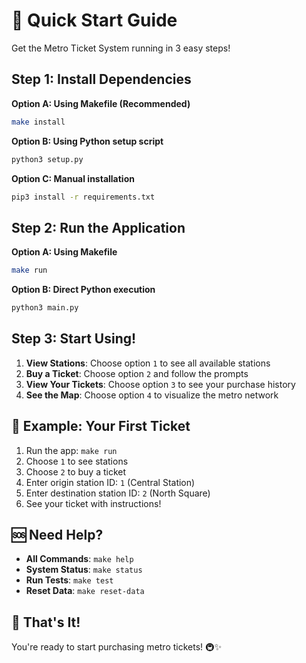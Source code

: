 # 🚀 Quick Start Guide

Get the Metro Ticket System running in 3 easy steps!

## Step 1: Install Dependencies

**Option A: Using Makefile (Recommended)**
```bash
make install
```

**Option B: Using Python setup script**
```bash
python3 setup.py
```

**Option C: Manual installation**
```bash
pip3 install -r requirements.txt
```

## Step 2: Run the Application

**Option A: Using Makefile**
```bash
make run
```

**Option B: Direct Python execution**
```bash
python3 main.py
```

## Step 3: Start Using!

1. **View Stations**: Choose option `1` to see all available stations
2. **Buy a Ticket**: Choose option `2` and follow the prompts
3. **View Your Tickets**: Choose option `3` to see your purchase history
4. **See the Map**: Choose option `4` to visualize the metro network

## 🎯 Example: Your First Ticket

1. Run the app: `make run`
2. Choose `1` to see stations
3. Choose `2` to buy a ticket
4. Enter origin station ID: `1` (Central Station)
5. Enter destination station ID: `2` (North Square)
6. See your ticket with instructions!

## 🆘 Need Help?

- **All Commands**: `make help`
- **System Status**: `make status`
- **Run Tests**: `make test`
- **Reset Data**: `make reset-data`

## 🎉 That's It!

You're ready to start purchasing metro tickets! 🚇✨
